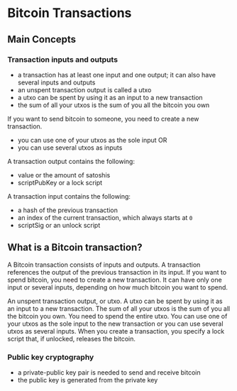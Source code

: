 # Bitcoin Transactions

## Main Concepts

### Transaction inputs and outputs

- a transaction has at least one input and one output; it can also have several inputs and outputs
- an unspent transaction output is called a utxo
- a utxo can be spent by using it as an input to a new transaction
- the sum of all your utxos is the sum of you all the bitcoin you own

If you want to send bitcoin to someone, you need to create a new transaction.
- you can use one of your utxos as the sole input OR
- you can use several utxos as inputs 

A transaction output contains the following:
- value or the amount of satoshis 
- scriptPubKey or a lock script

A transaction input contains the following:
- a hash of the previous transaction
- an index of the current transaction, which always starts at `0`
- scriptSig or an unlock script 

## What is a Bitcoin transaction?
A Bitcoin transaction consists of inputs and outputs. A transaction references the output of the previous transaction in its input. If you want to spend bitcoin, you need to create a new transaction. It can have only one input or several inputs, depending on how much bitcoin you want to spend.

An unspent transaction output, or utxo. A utxo can be spent by using it as an input to a new transaction.   The sum of all your utxos is the sum of you all the bitcoin you own. You need to spend the entire utxo. You can use one of your utxos as the sole input to the new transaction or you can use several utxos as several inputs. When you create a transaction, you specify a lock script that, if unlocked, releases the bitcoin.


### Public key cryptography 
- a private-public key pair is needed to send and receive bitcoin
- the public key is generated from the private key 
